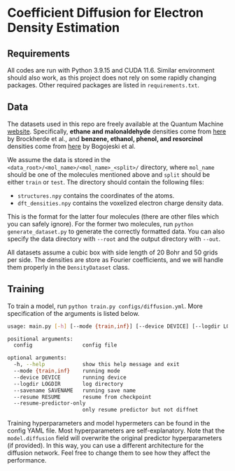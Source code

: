 # Coefficient Diffusion for Electron Density Estimation

## Requirements

All codes are run with Python 3.9.15 and CUDA 11.6. Similar environment should also work, as this project does not rely on some rapidly changing packages. Other required packages are listed in `requirements.txt`.

## Data

The datasets used in this repo are freely available at the Quantum Machine [website](http://www.quantum-machine.org/datasets/). Specifically, **ethane and malonaldehyde** densities come from [here](https://arxiv.org/abs/1609.02815) by Brockherde et al., and **benzene, ethanol, phenol, and resorcinol** densities come from [here](https://www.nature.com/articles/s41467-020-19093-1) by Bogojeski et al. 

We assume the data is stored in the `<data_root>/<mol_name>/<mol_name>_<split>/` directory, where `mol_name` should be one of the molecules mentioned above and `split` should be either `train` or `test`. The directory should contain the following files:

- `structures.npy` contains the coordinates of the atoms.
- `dft_densities.npy` contains the voxelized electron charge density data.

This is the format for the latter four molecules (there are other files which you can safely ignore). For the former two molecules, run `python generate_dataset.py` to generate the correctly formatted data. You can also specify the data directory with `--root` and the output directory with `--out`.

All datasets assume a cubic box with side length of 20 Bohr and 50 grids per side. The densities are store as Fourier coefficients, and we will handle them properly in the `DensityDataset` class. 

## Training

To train a model, run `python train.py configs/diffusion.yml`. More specification of the arguments is listed below.

```bash
usage: main.py [-h] [--mode {train,inf}] [--device DEVICE] [--logdir LOGDIR] [--savename SAVENAME] [--resume RESUME] [--resume-predictor-only] config

positional arguments:
  config                config file

optional arguments:
  -h, --help            show this help message and exit
  --mode {train,inf}    running mode
  --device DEVICE       running device
  --logdir LOGDIR       log directory
  --savename SAVENAME   running save name
  --resume RESUME       resume from checkpoint
  --resume-predictor-only
                        only resume predictor but not diffnet
```

Training hyperparameters and model hypermeters can be found in the config YAML file. Most hyperparameters are self-explanatory. Note that the `model.diffusion` field will overwrite the original predictor hyperparameters (if provided). In this way, you can use a different architecture for the diffusion network. Feel free to change them to see how they affect the performance.